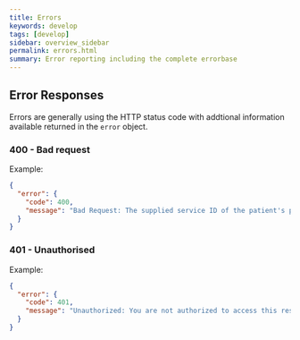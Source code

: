 ```yaml
---
title: Errors
keywords: develop
tags: [develop]
sidebar: overview_sidebar
permalink: errors.html
summary: Error reporting including the complete errorbase
---
```


## Error Responses

Errors are generally using the HTTP status code with addtional information available returned in the `error` object.

### 400 - Bad request

Example:
```json
{
  "error": {
    "code": 400,
    "message": "Bad Request: The supplied service ID of the patient's practice does not exist in the system"
  }
}
```


### 401 - Unauthorised

Example:
```json
{
  "error": {
    "code": 401,
    "message": "Unauthorized: You are not authorized to access this resource."
  }
}
```
